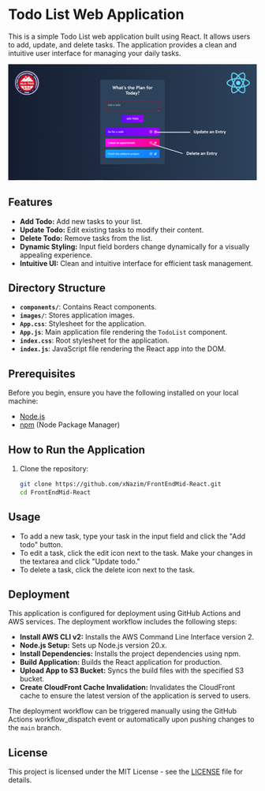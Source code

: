 # Todo List Web Application

This is a simple Todo List web application built using React. It allows users to add, update, and delete tasks. The application provides a clean and intuitive user interface for managing your daily tasks.

![Alt text](/screenshots/front1.png?raw=true)

## Features

- **Add Todo:** Add new tasks to your list.
- **Update Todo:** Edit existing tasks to modify their content.
- **Delete Todo:** Remove tasks from the list.
- **Dynamic Styling:**  Input field borders change dynamically for a visually appealing experience.
- **Intuitive UI:**  Clean and intuitive interface for efficient task management.

## Directory Structure

- **`components/`**: Contains React components.
- **`images/`**: Stores application images.
- **`App.css`**: Stylesheet for the application.
- **`App.js`**: Main application file rendering the `TodoList` component.
- **`index.css`**: Root stylesheet for the application.
- **`index.js`**: JavaScript file rendering the React app into the DOM.

## Prerequisites

Before you begin, ensure you have the following installed on your local machine:

- [Node.js](https://nodejs.org/)
- [npm](https://www.npmjs.com/) (Node Package Manager)

## How to Run the Application

1. Clone the repository:
   ```bash
   git clone https://github.com/xNazim/FrontEndMid-React.git
   cd FrontEndMid-React

## Usage

- To add a new task, type your task in the input field and click the "Add todo" button.
- To edit a task, click the edit icon next to the task. Make your changes in the textarea and click "Update todo."
- To delete a task, click the delete icon next to the task.

## Deployment

This application is configured for deployment using GitHub Actions and AWS services. The deployment workflow includes the following steps:

- **Install AWS CLI v2:** Installs the AWS Command Line Interface version 2.
- **Node.js Setup:** Sets up Node.js version 20.x.
- **Install Dependencies:** Installs the project dependencies using npm.
- **Build Application:** Builds the React application for production.
- **Upload App to S3 Bucket:** Syncs the build files with the specified S3 bucket.
- **Create CloudFront Cache Invalidation:** Invalidates the CloudFront cache to ensure the latest version of the application is served to users.

The deployment workflow can be triggered manually using the GitHub Actions workflow_dispatch event or automatically upon pushing changes to the `main` branch.

## License

This project is licensed under the MIT License - see the [LICENSE](LICENSE) file for details.

